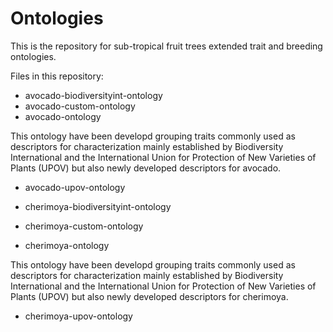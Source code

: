 # Ontologies
This is the repository for sub-tropical fruit trees extended trait and breeding ontologies. 

Files in this repository: 

* avocado-biodiversityint-ontology
* avocado-custom-ontology
* avocado-ontology

This ontology have been developd grouping traits commonly used as descriptors for characterization mainly established by Biodiversity International and the International Union for Protection of New Varieties of Plants (UPOV) but also newly developed descriptors for avocado. 

* avocado-upov-ontology


* cherimoya-biodiversityint-ontology
* cherimoya-custom-ontology
* cherimoya-ontology

This ontology have been developd grouping traits commonly used as descriptors for characterization mainly established by Biodiversity International and the International Union for Protection of New Varieties of Plants (UPOV) but also newly developed descriptors for cherimoya.

* cherimoya-upov-ontology
